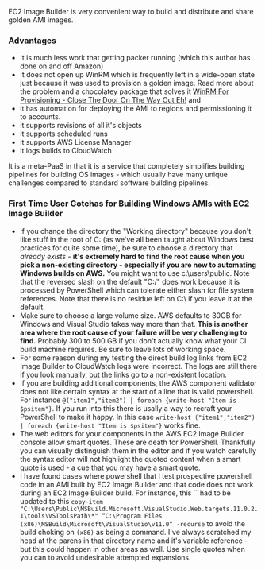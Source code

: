 
EC2 Image Builder is very convenient way to build and distribute and share golden AMI images.

### Advantages
- It is much less work that getting packer running (which this author has done on and off Amazon)
- It does not open up WinRM which is frequently left in a wide-open state just because it was used to provision a golden image. Read more about the problem and a chocolatey package that solves it [WinRM For Provisioning - Close The Door On The Way Out Eh!](https://missionimpossiblecode.io/post/winrm-for-provisioning-close-the-door-on-the-way-out-eh/) and 
- it has automation for deploying the AMI to regions and permissioning it to accounts.
- it supports revisions of all it's objects
- it supports scheduled runs
- it supports AWS License Manager
- it logs builds to CloudWatch

It is a meta-PaaS in that it is a service that completely simplifies building pipelines for building OS images - which usually have many unique challenges compared to standard software building pipelines.

### First Time User Gotchas for Building Windows AMIs with EC2 Image Builder
- If you change the directory the "Working directory" because you don't like stuff in the root of C: (as we've all been taught about Windows best practices for quite some time), be sure to choose a directory that *already exists* - **it's extremely hard to find the root cause when you pick a non-existing directory - especially if you are new to automating Windows builds on AWS.**  You might want to use c:\users\public.  Note that the reversed slash on the default "C:/" does work because it is processed by PowerShell which can tolerate either slash for file system references. Note that there is no residue left on C:\ if you leave it at the default.
- Make sure to choose a large volume size.  AWS defaults to 30GB for Windows and Visual Studio takes way more than that. **This is another area where the root cause of your failure will be very challenging to find.** Probably 300 to 500 GB if you don't actually know what your CI build machine requires. Be sure to leave lots of working space.
- For some reason during my testing the direct build log links from EC2 Image Builder to CloudWatch logs were incorrect.  The logs are still there if you look manually, but the links go to a non-existent location.
- If you are building additional components, the AWS component validator does not like certain syntax at the start of a line that is valid powershell.  For instance `@("item1","item2") | foreach {write-host "Item is $psitem"}`.  If you run into this there is usally a way to recraft your PowerShell to make it happy.  In this case `write-host ("item1","item2") | foreach {write-host "Item is $psitem"}` works fine.
- The web editors for your components in the AWS EC2 Image Builder console allow smart quotes.  These are death for PowerShell.  Thankfully you can visually distinguish them in the editor and if you watch carefully the syntax editor will not highlight the quoted content when a smart quote is used - a cue that you may have a smart quote.  
- I have found cases where powershell that I test prospective powershell code in an AMI built by EC2 Image Builder and that code does not work during an EC2 Image Builder build.  For instance, this `` had to be updated to this `copy-item "C:\Users\Public\MSBuild.Microsoft.VisualStudio.Web.targets.11.0.2.1\tools\VSToolsPath\*" “C:\Program Files (x86)\MSBuild\Microsoft\VisualStudio\v11.0” -recurse` to avoid the build choking on `(x86)` as being a command. I've always scratched my head at the parens in that directory name and it's variable reference - but this could happen in other areas as well.  Use single quotes when you can to avoid undesirable attempted expansions.
